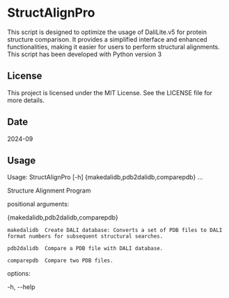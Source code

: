 # StructAlignPro

This script is designed to optimize the usage of DaliLite.v5 for protein structure comparison.
It provides a simplified interface and enhanced functionalities, making it easier for users to perform structural alignments. This script has been developed with Python version 3
## License
This project is licensed under the MIT License. See the LICENSE file for more details.
## Date
2024-09
## Usage
Usage: StructAlignPro [-h] {makedalidb,pdb2dalidb,comparepdb} ...

Structure Alignment Program

positional arguments:

  {makedalidb,pdb2dalidb,comparepdb}
  
    makedalidb  Create DALI database: Converts a set of PDB files to DALI format numbers for subsequent structural searches.
    
    pdb2dalidb  Compare a PDB file with DALI database.
    
    comparepdb  Compare two PDB files.
    
options:

  -h, --help
